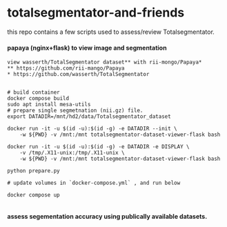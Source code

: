 # totalsegmentator-and-friends


this repo contains a few scripts used to assess/review Totalsegmentator.


#### papaya (nginx+flask) to view image and segmentation


```
view wasserth/TotalSegmentator dataset** with rii-mongo/Papaya*
** https://github.com/rii-mango/Papaya
* https://github.com/wasserth/TotalSegmentator
```

```

# build container
docker compose build
sudo apt install mesa-utils
# prepare single segmetnation (nii.gz) file.
export DATADIR=/mnt/hd2/data/Totalsegmentator_dataset

docker run -it -u $(id -u):$(id -g) -e DATADIR --init \
    -w ${PWD} -v /mnt:/mnt totalsegmentator-dataset-viewer-flask bash

docker run -it -u $(id -u):$(id -g) -e DATADIR -e DISPLAY \
    -v /tmp/.X11-unix:/tmp/.X11-unix \
    -w ${PWD} -v /mnt:/mnt totalsegmentator-dataset-viewer-flask bash

python prepare.py    

# update volumes in `docker-compose.yml` , and run below

docker compose up


```

#### assess segementation accuracy using publically available datasets.






